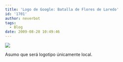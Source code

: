 ```yaml
---
title: 'Logo de Google: Batalla de Flores de Laredo'
id: '1701'
author: neverbot
tags:
  - Blog
date: 2009-08-28 10:49:46
---
```


[![](./laredoflowerbattle09.gif)](http://www.google.es/search?q=Batalla+de+flores+de+Laredo&ct=laredoflowerbattle09&oi=ddle)

Asumo que será logotipo únicamente local.